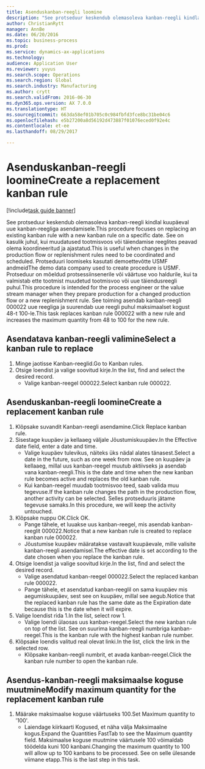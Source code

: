 ```yaml
--- 
title: Asenduskanban-reegli loomine
description: "See protseduur keskendub olemasoleva kanban-reegli kindlal kuupäeval uue kanban-reegliga asendamisele."
author: ChristianRytt
manager: AnnBe
ms.date: 06/20/2016
ms.topic: business-process
ms.prod: 
ms.service: dynamics-ax-applications
ms.technology: 
audience: Application User
ms.reviewer: yuyus
ms.search.scope: Operations
ms.search.region: Global
ms.search.industry: Manufacturing
ms.author: crytt
ms.search.validFrom: 2016-06-30
ms.dyn365.ops.version: AX 7.0.0
ms.translationtype: HT
ms.sourcegitcommit: 663da58ef01b705c0c984fbfd3fce8bc31be04c6
ms.openlocfilehash: e5b27200a8d56192d473887f01076eced0f92e4c
ms.contentlocale: et-ee
ms.lasthandoff: 08/29/2017

---
```

# <a name="create-a-replacement-kanban-rule"></a><span data-ttu-id="71770-103">Asenduskanban-reegli loomine</span><span class="sxs-lookup"><span data-stu-id="71770-103">Create a replacement kanban rule</span></span>

[!include[task guide banner](../../includes/task-guide-banner.md)]

<span data-ttu-id="71770-104">See protseduur keskendub olemasoleva kanban-reegli kindlal kuupäeval uue kanban-reegliga asendamisele.</span><span class="sxs-lookup"><span data-stu-id="71770-104">This procedure focuses on replacing an existing kanban rule with a new kanban rule on a specific date.</span></span> <span data-ttu-id="71770-105">See on kasulik juhul, kui muudatused tootmisvoos või täiendamise reeglites peavad olema koordineeritud ja ajastatud.</span><span class="sxs-lookup"><span data-stu-id="71770-105">This is useful when changes in the production flow or replenishment rules need to be coordinated and scheduled.</span></span> <span data-ttu-id="71770-106">Protseduuri loomiseks kasutati demoettevõtte USMF andmeid</span><span class="sxs-lookup"><span data-stu-id="71770-106">The demo data company used to create procedure is USMF.</span></span> <span data-ttu-id="71770-107">Protseduur on mõeldud protsessiinsenerile või väärtuse voo haldurile, kui ta valmistab ette tootmist muudetud tootmisvoo või uue täiendusreegli puhul.</span><span class="sxs-lookup"><span data-stu-id="71770-107">This procedure is intended for the process engineer or the value stream manager when they prepare production for a changed production flow or a new replenishment rule.</span></span> <span data-ttu-id="71770-108">See toiming asendab kanban-reegli 000022 uue reegliga ja suurendab uue reegli puhul maksimaalset kogust 48-t 100-le.</span><span class="sxs-lookup"><span data-stu-id="71770-108">This task replaces kanban rule 000022 with a new rule and increases the maximum quantity from 48 to 100 for the new rule.</span></span>


## <a name="select-a-kanban-rule-to-replace"></a><span data-ttu-id="71770-109">Asendatava kanban-reegli valimine</span><span class="sxs-lookup"><span data-stu-id="71770-109">Select a kanban rule to replace</span></span>
1. <span data-ttu-id="71770-110">Minge jaotisse Kanban-reeglid.</span><span class="sxs-lookup"><span data-stu-id="71770-110">Go to Kanban rules.</span></span>
2. <span data-ttu-id="71770-111">Otsige loendist ja valige soovitud kirje.</span><span class="sxs-lookup"><span data-stu-id="71770-111">In the list, find and select the desired record.</span></span>
    * <span data-ttu-id="71770-112">Valige kanban-reegel 000022.</span><span class="sxs-lookup"><span data-stu-id="71770-112">Select kanban rule 000022.</span></span>  

## <a name="create-a-replacement-kanban-rule"></a><span data-ttu-id="71770-113">Asenduskanban-reegli loomine</span><span class="sxs-lookup"><span data-stu-id="71770-113">Create a replacement kanban rule</span></span>
1. <span data-ttu-id="71770-114">Klõpsake suvandit Kanban-reegli asendamine.</span><span class="sxs-lookup"><span data-stu-id="71770-114">Click Replace kanban rule.</span></span>
2. <span data-ttu-id="71770-115">Sisestage kuupäev ja kellaaeg väljale Jõustumiskuupäev.</span><span class="sxs-lookup"><span data-stu-id="71770-115">In the Effective date field, enter a date and time.</span></span>
    * <span data-ttu-id="71770-116">Valige kuupäev tulevikus, näiteks üks nädal alates tänasest.</span><span class="sxs-lookup"><span data-stu-id="71770-116">Select a date in the future, such as one week from now.</span></span> <span data-ttu-id="71770-117">See on kuupäev ja kellaaeg, millal uus kanban-reegel muutub aktiivseks ja asendab vana kanban-reegli.</span><span class="sxs-lookup"><span data-stu-id="71770-117">This is the date and time when the new kanban rule becomes active and replaces the old kanban rule.</span></span>  
    * <span data-ttu-id="71770-118">Kui kanban-reegel muudab tootmisvoo teed, saab valida muu tegevuse.</span><span class="sxs-lookup"><span data-stu-id="71770-118">If the kanban rule changes the path in the production flow,  another activity can be selected.</span></span>  <span data-ttu-id="71770-119">Selles protseduuris jätame tegevuse samaks.</span><span class="sxs-lookup"><span data-stu-id="71770-119">In this procedure, we will keep the activity untouched.</span></span>  
3. <span data-ttu-id="71770-120">Klõpsake nuppu OK.</span><span class="sxs-lookup"><span data-stu-id="71770-120">Click OK.</span></span>
    * <span data-ttu-id="71770-121">Pange tähele, et luuakse uus kanban-reegel, mis asendab kanban-reeglit 000022.</span><span class="sxs-lookup"><span data-stu-id="71770-121">Notice that a new kanban rule is created to replace kanban rule 000022.</span></span>  
    * <span data-ttu-id="71770-122">Jõustumise kuupäev määratakse vastavalt kuupäevale, mille valisite kanban-reegli asendamisel.</span><span class="sxs-lookup"><span data-stu-id="71770-122">The effective date is set according to the date chosen when you replace the kanban rule.</span></span>  
4. <span data-ttu-id="71770-123">Otsige loendist ja valige soovitud kirje.</span><span class="sxs-lookup"><span data-stu-id="71770-123">In the list, find and select the desired record.</span></span>
    * <span data-ttu-id="71770-124">Valige asendatud kanban-reegel 000022.</span><span class="sxs-lookup"><span data-stu-id="71770-124">Select the replaced kanban rule 000022.</span></span>  
    * <span data-ttu-id="71770-125">Pange tähele, et asendatud kanban-reeglil on sama kuupäev mis aegumiskuupäev, sest see on kuupäev, millal see aegub.</span><span class="sxs-lookup"><span data-stu-id="71770-125">Notice that the replaced kanban rule has the same date as the Expiration date because this is the date when it will expire.</span></span>  
5. <span data-ttu-id="71770-126">Valige loendist rida 1.</span><span class="sxs-lookup"><span data-stu-id="71770-126">In the list, select row 1.</span></span>
    * <span data-ttu-id="71770-127">Valige loendi ülaosas uus kanban-reegel.</span><span class="sxs-lookup"><span data-stu-id="71770-127">Select the new kanban rule on top of the list.</span></span> <span data-ttu-id="71770-128">See on suurima kanban-reegli numbriga kanban-reegel.</span><span class="sxs-lookup"><span data-stu-id="71770-128">This is the kanban rule with the highest kanban rule number.</span></span>  
6. <span data-ttu-id="71770-129">Klõpsake loendis valitud real olevat linki.</span><span class="sxs-lookup"><span data-stu-id="71770-129">In the list, click the link in the selected row.</span></span>
    * <span data-ttu-id="71770-130">Klõpsake kanban-reegli numbrit, et avada kanban-reegel.</span><span class="sxs-lookup"><span data-stu-id="71770-130">Click the kanban rule number to open the kanban rule.</span></span>  

## <a name="modify-maximum-quantity-for-the-replacement-kanban-rule"></a><span data-ttu-id="71770-131">Asendus-kanban-reegli maksimaalse koguse muutmine</span><span class="sxs-lookup"><span data-stu-id="71770-131">Modify maximum quantity for the replacement kanban rule</span></span>
1. <span data-ttu-id="71770-132">Määrake maksimaalse koguse väärtuseks 100.</span><span class="sxs-lookup"><span data-stu-id="71770-132">Set Maximum quantity to '100'.</span></span>
    * <span data-ttu-id="71770-133">Laiendage kiirkaarti Kogused, et näha välja Maksimaalne kogus.</span><span class="sxs-lookup"><span data-stu-id="71770-133">Expand the Quantities FastTab to see the Maximum quantity field.</span></span> <span data-ttu-id="71770-134">Maksimaalse koguse muutmine väärtusele 100 võimaldab töödelda kuni 100 kanbani.</span><span class="sxs-lookup"><span data-stu-id="71770-134">Changing the maximum quantity to 100 will allow up to 100 kanbans to be processed.</span></span>    <span data-ttu-id="71770-135">See on selle ülesande viimane etapp.</span><span class="sxs-lookup"><span data-stu-id="71770-135">This is the last step in this task.</span></span>  


